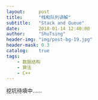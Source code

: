 ```yaml
---
layout:     post
title:      "栈和队列讲解"
subtitle:   "Stack and Queue"
date:       2018-01-14 12:40:00
author:     "ShuTsing"
header-img: "img/post-bg-19.jpg"
header-mask: 0.3
catalog:    true
tags:
    - 数据结构
    - 算法
    - C++
---
```


挖坑待填中……
